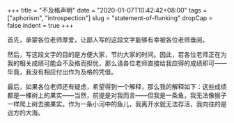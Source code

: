 +++
title = "不及格声明"
date = "2020-01-07T10:42:42+08:00"
tags = ["aphorism", "introspection"]
slug = "statement-of-flunking"
dropCap = false
indent = true
+++

首先，承蒙各位老师厚爱，让鄙人写的这段文字能够有幸被各位老师垂阅。

然后，写这段文字的目的是方便大家，节约大家的时间。因此，若各位老师正在为我的相关成绩可能会不及格而担忧，那么请各位老师直接给我应得的成绩即可——毕竟，我没有相应付出作为及格的凭借。

最后，如果各位老师还有疑虑，希望得到一个解释，那么我的解释如下：这些成绩都是一棵树上的果实——当然，前提是对我而言——但我是一条鱼，我无法像猴子一样爬上树去摘果实。作为一条小河中的鱼儿，我离开水就无法存活，我向往的是远方的大海。
